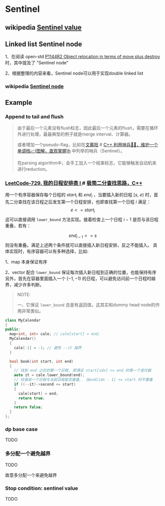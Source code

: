 # Sentinel 



## wikipedia [Sentinel value](https://en.wikipedia.org/wiki/Sentinel_value)



## Linked list Sentinel node

1、在阅读 open-std [P1144R2 Object relocation in terms of move plus destroy](http://open-std.org/JTC1/SC22/WG21/docs/papers/2019/p1144r2.html#non-trivial-sample-list) 时，其中提及了 "Sentinel node"

2、根据整理的内容来看，Sentinel node可以用于实现double linked list

### wikipedia [Sentinel node](https://en.wikipedia.org/wiki/Sentinel_node)





## Example



### Append to tail and flush



> 由于最后一个元素没有flush标志，因此最后一个元素的flush，需要在循环外进行处理，最最典型的例子就是merge interval、计算器。
>
> 或者增加一个pseudo-flag，比如在[文慕阳](https://leetcode-cn.com/u/wen-mu-yang/) # [C++ 利用哨兵👨‍✈️，维护一个单调栈📈(图解，直观掌握)h](http://ttps//leetcode-cn.com/problems/best-time-to-buy-and-sell-stock/solution/c-li-yong-shao-bing-wei-hu-yi-ge-dan-diao-zhan-tu-/m/) 中列举的哨兵（Sentinel）。
>
> 在parsing algorithm中，会手工加入一个结束标志，它能够触发自动机来进行reduction。



### [LeetCode-729. 我的日程安排表 I ](https://leetcode.cn/problems/my-calendar-i/) # [极简二分查找思路，C++](https://leetcode.cn/problems/my-calendar-i/solution/by-liuyvjin-dsho/)

用一个有序容器保存每个日程的 $start_i$  和 $end_i$ ，当要插入新的日程 $[s, \ e)$ 时，首先二分查找在该日程之后发生第一个日程安排，也即查找第一个日程 $i$ 满足：
$$
e <= start_i
$$
这可以直接调用 `lower_bound` 方法实现。接着检查上一个日程 $i-1$ 是否与该日程重叠，若有：

$$
end_{i-1} <= s
$$
则没有重叠。满足上述两个条件就可以直接插入新日程安排，反之不能插入。
具体实现时，有序容器可以有多种选择，比如:

1、map 本身保证有序

2、vector 配合 `lower_bound` 保证每次插入新日程到正确的位置，也能保持有序
另外，首先在容器里面插入一个 $[-1, -1)$ 的日程，可以避免访问前一个日程时越界，减少许多判断。

> NOTE:
>
> 一、它保证 `lower_bound` 总是有返回值，这其实和dummy head node的作用非常类似。

```c++
class MyCalendar
{
public:
  map<int, int> cale; // cale[start] = end;
  MyCalendar()
  {
    cale[-1] = -1; // 避免 --it 越界
  }

  bool book(int start, int end)
  {
    // 找到 end 之后的第一个日程, 即满足 start[idx] >= end 的第一个迭代器
    auto it = cale.lower_bound(end);
    // 检查前一个日程与当前日程是否重叠,  当end[idx - 1] <= start 时不重叠
    if ((--it)->second <= start)
    {
      cale[start] = end;
      return true;
    }
    return false;
  }
};
```



### dp base case

TODO

### 多分配一个避免越界

TODO

故意多分配一个来避免越界



### Stop condition: sentinel value

TODO

